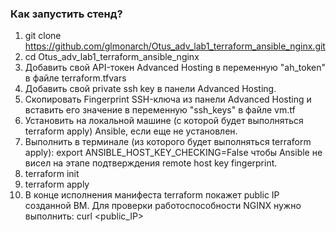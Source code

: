 ### Как запустить стенд?

1. git clone https://github.com/glmonarch/Otus_adv_lab1_terraform_ansible_nginx.git
2. cd Otus_adv_lab1_terraform_ansible_nginx
3. Добавить свой API-токен Advanced Hosting в переменную "ah_token" в файле terraform.tfvars
4. Добавить свой private ssh key в панели Advanced Hosting.
5. Скопировать Fingerprint SSH-ключа из панели Advanced Hosting и вставить его значение в переменную "ssh_keys" в файле vm.tf
6. Установить на локальной машине (с которой будет выполняться terraform apply) Ansible, если еще не установлен.
7. Выполнить в терминале (из которого будет выпoлняться terraform apply): export ANSIBLE_HOST_KEY_CHECKING=False чтобы Ansible не висел на этапе подтверждения remote host key fingerprint.
8. terraform init
9. terraform apply
10. В конце исполнения манифеста terraform покажет public IP созданной ВМ. Для проверки работоспособности NGINX нужно выполнить:
   curl <public_IP>

